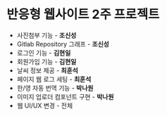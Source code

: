 <h1>반응형 웹사이트 2주 프로젝트</h1>

- 사진첨부 기능 - <b>조신성</b>
- Gitlab Repository 그래프 - <b>조신성</b>
- 로그인 기능 - <b>김현일</b>
- 회원가입 기능 - <b>김현일</b>
- 날씨 정보 제공 - <b>최훈석</b>
- 페이지 웹 로그 세팅 - <b>최훈석</b>
- 한/영 자동 번역 기능 - <b>박나원</b>
- 이미지 업로더 컴포넌트 구현 - <b>박나원</b>
- 웹 UI/UX 변경 - 전체